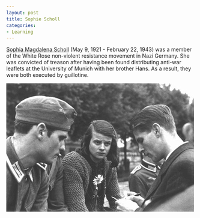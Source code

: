 ```yaml
---
layout: post
title: Sophie Scholl
categories:
- Learning
---
```



[Sophia Magdalena Scholl](http://en.wikipedia.org/wiki/Sophie_Scholl) (May 9, 1921 - February 22, 1943) was a member of the White Rose non-violent resistance movement in Nazi Germany. She was convicted of treason after having been found distributing anti-war leaflets at the University of Munich with her brother Hans. As a result, they were both executed by guillotine.

![](/img/whiterose.jpg "whiterose")
